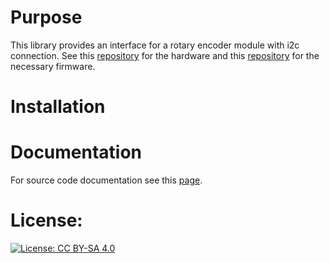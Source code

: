 # Purpose

This library provides an interface for a rotary encoder module with i2c connection.
See this [repository](https://github.com/resterampeberlin/Encoder-Module) for the hardware and this [repository](https://github.com/resterampeberlin/rr_Encoder-i2c) for the necessary firmware.

# Installation

# Documentation

For source code documentation see this [page](doc/html/index.html).

# License:

[![License: CC BY-SA 4.0](https://img.shields.io/badge/License-CC%20BY--SA%204.0-lightgrey.svg)](https://creativecommons.org/licenses/by-sa/4.0/)

